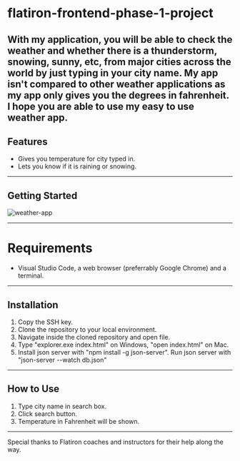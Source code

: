 # flatiron-frontend-phase-1-project

   With my application, you will be able to check the weather and whether there is a thunderstorm, snowing, sunny, etc, from major cities across the world by just typing in your city name. My app isn't compared to other weather applications as my app only gives you the degrees in fahrenheit. I hope you are able to use my easy to use weather app. 
---
**Features**
--
- Gives you temperature for city typed in.
- Lets you know if it is raining or snowing.

---
## Getting Started

![weather-app](https://github.com/mvazquez97/flatiron-frontend-phase-1-project/assets/120523186/225e37c2-be26-4aba-a3ab-106d05adaf25)

 ---
 # Requirements

 - Visual Studio Code, a web browser (preferrably Google Chrome) and a terminal.

---

## Installation

1. Copy the SSH key.
2. Clone the repository to your local environment.
3. Navigate inside the cloned repository and open file.
4. Type "explorer.exe index.html" on Windows, "open index.html" on Mac.
5. Install json server with "npm install -g json-server". Run json server with "json-server --watch db.json"
---

## How to Use

1. Type city name in search box.
2. Click search button.
3. Temperature in Fahrenheit will be shown.

---
Special thanks to Flatiron coaches and instructors for their help along the way.